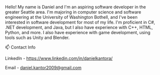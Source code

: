 Hello! My name is Daniel and I'm an aspiring software developer in the greater Seattle area. I'm majoring in computer science and software engineering at the University of Washington Bothell, and I've been interested in software development for most of my life. I'm proficient in C#, .NET development, and Java, but I also have experience with C++, HTML, Python, and more. I also have experience with game development, using tools such as Unity and Blender.

📫 Contact Info

LinkedIn - https://www.linkedin.com/in/danielkantora/

Email - daniel.kantor2009@gmail.com 

<!---
Chillingfire/Chillingfire is a ✨ special ✨ repository because its `README.md` (this file) appears on your GitHub profile.
You can click the Preview link to take a look at your changes.
--->
